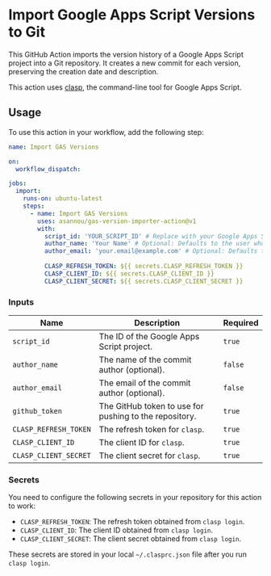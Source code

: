 # Import Google Apps Script Versions to Git

This GitHub Action imports the version history of a Google Apps Script project into a Git repository. It creates a new commit for each version, preserving the creation date and description.

This action uses [clasp](https://github.com/google/clasp), the command-line tool for Google Apps Script.

## Usage

To use this action in your workflow, add the following step:

```yaml
name: Import GAS Versions

on:
  workflow_dispatch:

jobs:
  import:
    runs-on: ubuntu-latest
    steps:
      - name: Import GAS Versions
        uses: asannou/gas-version-importer-action@v1
        with:
          script_id: 'YOUR_SCRIPT_ID' # Replace with your Google Apps Script ID
          author_name: 'Your Name' # Optional: Defaults to the user who triggered the workflow
          author_email: 'your.email@example.com' # Optional: Defaults to the user who triggered the workflow
          
          CLASP_REFRESH_TOKEN: ${{ secrets.CLASP_REFRESH_TOKEN }}
          CLASP_CLIENT_ID: ${{ secrets.CLASP_CLIENT_ID }}
          CLASP_CLIENT_SECRET: ${{ secrets.CLASP_CLIENT_SECRET }}
```

### Inputs

| Name                  | Description                                       | Required |
| --------------------- | ------------------------------------------------- | -------- |
| `script_id`           | The ID of the Google Apps Script project.         | `true`   |
| `author_name`         | The name of the commit author (optional).         | `false`  |
| `author_email`        | The email of the commit author (optional).        | `false`  |
| `github_token`        | The GitHub token to use for pushing to the repository. | `true`   |
| `CLASP_REFRESH_TOKEN` | The refresh token for `clasp`.                    | `true`   |
| `CLASP_CLIENT_ID`     | The client ID for `clasp`.                        | `true`   |
| `CLASP_CLIENT_SECRET` | The client secret for `clasp`.                    | `true`   |

### Secrets

You need to configure the following secrets in your repository for this action to work:

*   `CLASP_REFRESH_TOKEN`: The refresh token obtained from `clasp login`.
*   `CLASP_CLIENT_ID`: The client ID obtained from `clasp login`.
*   `CLASP_CLIENT_SECRET`: The client secret obtained from `clasp login`.

These secrets are stored in your local `~/.clasprc.json` file after you run `clasp login`.